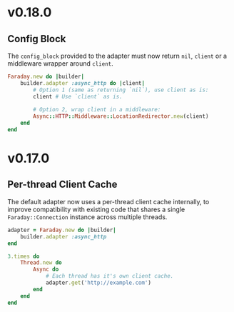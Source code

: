 # v0.18.0

## Config Block

The `config_block` provided to the adapter must now return `nil`, `client` or a middleware wrapper around `client`.

```ruby
Faraday.new do |builder|
	builder.adapter :async_http do |client|
		# Option 1 (same as returning `nil`), use client as is:
		client # Use `client` as is.
		
		# Option 2, wrap client in a middleware:
		Async::HTTP::Middleware::LocationRedirector.new(client)
	end
end
```

# v0.17.0

## Per-thread Client Cache

The default adapter now uses a per-thread client cache internally, to improve compatibility with existing code that shares a single `Faraday::Connection` instance across multiple threads.

```ruby
adapter = Faraday.new do |builder|
	builder.adapter :async_http
end

3.times do
	Thread.new do
		Async do
			# Each thread has it's own client cache.
			adapter.get('http://example.com')
		end
	end
end
```
